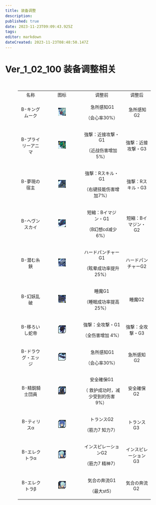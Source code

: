 ```yaml
---
title: 装备调整
description: 
published: true
date: 2023-11-23T09:09:43.925Z
tags: 
editor: markdown
dateCreated: 2023-11-23T08:48:50.147Z
---
```


# Ver_1_02_100 装备调整相关
<p>&nbsp;</p>

<figure class="table" style="text-align:center;">
  <table>
    <tbody>
      <tr>
        <td>名称</td>
        <td>图标</td>
        <td>调整前</td>
        <td>调整后</td>
      </tr>
      <tr>
        <td>B-キングムーク</td>
        <td>
          <figure class="image"><img src="/b幻想/lv50/b-キングムーク.jpg"></figure>
        </td>
        <td>
          <p>&nbsp;急所感知G1</p>
          <p>（会心率30%）</p>
        </td>
        <td>&nbsp;急所感知G2</td>
      </tr>
      <tr>
        <td>B-プライリーアニマ</td>
        <td>
          <figure class="image"><img src="/b幻想/lv45/b-プライリーアニマ.jpg"></figure>
        </td>
        <td>
          <p>強撃：近接攻撃・G1</p>
          <p>（近战伤害增加5%）</p>
        </td>
        <td>強撃：近接攻撃・G3</td>
      </tr>
      <tr>
        <td>B-夢現の宿主</td>
        <td>
          <figure class="image"><img src="/b幻想/lv45/b-夢現の宿主.jpg"></figure>
        </td>
        <td>
          <p>強撃：Rスキル・G1</p>
          <p>（右键技能伤害增加7%）</p>
        </td>
        <td>強撃：Rスキル・G3</td>
      </tr>
      <tr>
        <td>B-ヘヴンスカイ</td>
        <td>
          <figure class="image"><img src="/b幻想/lv45/b-ヘヴンスカイ.jpg"></figure>
        </td>
        <td>
          <p>短縮：Bイマジン・G1</p>
          <p>（B幻想cd减少6%）</p>
        </td>
        <td>短縮：Bイマジン・G2</td>
      </tr>
      <tr>
        <td>B-潜む糸鋏</td>
        <td>
          <figure class="image"><img src="/b幻想/lv50/b-潜む糸鋏.jpg"></figure>
        </td>
        <td>
          <p>ハードパンチャーG1</p>
          <p>（眩晕成功率提升25%）</p>
        </td>
        <td>ハードパンチャーG2</td>
      </tr>
      <tr>
        <td>B-幻妖乱破</td>
        <td>
          <figure class="image"><img src="/b幻想/lv50/b-幻妖乱破.jpg"></figure>
        </td>
        <td>
          <p>睡魔G1</p>
          <p>（睡眠成功率提高25%）</p>
        </td>
        <td>睡魔G2</td>
      </tr>
      <tr>
        <td>B-移ろいし蛇帝</td>
        <td>
          <figure class="image"><img src="/b幻想/lv50/b-移ろいし蛇帝.jpg"></figure>
        </td>
        <td>
          <p>強撃：全攻撃・G1</p>
          <p>（全伤害增加 4%）</p>
        </td>
        <td>強撃：全攻撃・G3</td>
      </tr>
      <tr>
        <td>B-ドラウグ・エッジ</td>
        <td>
          <figure class="image"><img src="/b幻想/lv40/b-ドラウグ・エッジ.jpg"></figure>
        </td>
        <td>
          <p>&nbsp;急所感知G1</p>
          <p>（会心率30%）</p>
        </td>
        <td>急所感知G2</td>
      </tr>
      <tr>
        <td>&nbsp;B-精鋭騎士団員</td>
        <td>
          <figure class="image"><img src="/b幻想/lv50/b-精鋭騎士団員.jpg"></figure>
        </td>
        <td>
          <p>安全確保G1</p>
          <p>（ 救护成功时，减少受到的伤害9%）&nbsp;</p>
        </td>
        <td>安全確保G2&nbsp;</td>
      </tr>
      <tr>
        <td>&nbsp;B-ティリスα</td>
        <td>
          <figure class="image"><img src="/b幻想/lv50/b-ティリスα.jpg"></figure>
        </td>
        <td>
          <p>トランスG2</p>
          <p>（筋力7 知力7）&nbsp;</p>
        </td>
        <td>トランスG3&nbsp;</td>
      </tr>
      <tr>
        <td>&nbsp;B-エレクトラα</td>
        <td>
          <figure class="image"><img src="/b幻想/lv50/b-エレクトラα.jpg"></figure>
        </td>
        <td>
          <p>インスピレーションG2</p>
          <p>（筋力7 精神7）&nbsp;</p>
        </td>
        <td>インスピレーションG3&nbsp;</td>
      </tr>
      <tr>
        <td>&nbsp;B-エレクトラβ</td>
        <td>
          <figure class="image"><img src="/b幻想/lv60/b-エレクトラβ.jpg"></figure>
        </td>
        <td>
          <p>気合の奔流G1</p>
          <p>（最大st5）</p>
        </td>
        <td>気合の奔流G2&nbsp;</td>
      </tr>
    </tbody>
  </table>
</figure>